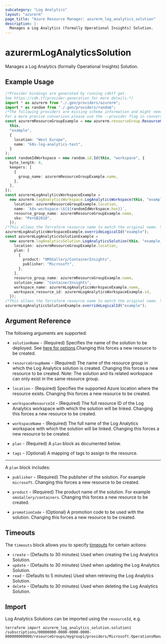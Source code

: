 ```yaml
---
subcategory: "Log Analytics"
layout: "azurerm"
page_title: "Azure Resource Manager: azurerm_log_analytics_solution"
description: |-
  Manages a Log Analytics (formally Operational Insights) Solution.
---
```


# azurermLogAnalyticsSolution

Manages a Log Analytics (formally Operational Insights) Solution.

## Example Usage

```typescript
/*Provider bindings are generated by running cdktf get.
See https://cdk.tf/provider-generation for more details.*/
import * as azurerm from "./.gen/providers/azurerm";
import * as random from "./.gen/providers/random";
/*The following providers are missing schema information and might need manual adjustments to synthesize correctly: azurerm, random.
For a more precise conversion please use the --provider flag in convert.*/
const azurermResourceGroupExample = new azurerm.resourceGroup.ResourceGroup(
  this,
  "example",
  {
    location: "West Europe",
    name: "k8s-log-analytics-test",
  }
);
const randomIdWorkspace = new random.id.Id(this, "workspace", {
  byte_length: 8,
  keepers: [
    {
      group_name: azurermResourceGroupExample.name,
    },
  ],
});
const azurermLogAnalyticsWorkspaceExample =
  new azurerm.logAnalyticsWorkspace.LogAnalyticsWorkspace(this, "example_2", {
    location: azurermResourceGroupExample.location,
    name: `k8s-workspace-\${${randomIdWorkspace.hex}}`,
    resource_group_name: azurermResourceGroupExample.name,
    sku: "PerGB2018",
  });
/*This allows the Terraform resource name to match the original name. You can remove the call if you don't need them to match.*/
azurermLogAnalyticsWorkspaceExample.overrideLogicalId("example");
const azurermLogAnalyticsSolutionExample =
  new azurerm.logAnalyticsSolution.LogAnalyticsSolution(this, "example_3", {
    location: azurermResourceGroupExample.location,
    plan: [
      {
        product: "OMSGallery/ContainerInsights",
        publisher: "Microsoft",
      },
    ],
    resource_group_name: azurermResourceGroupExample.name,
    solution_name: "ContainerInsights",
    workspace_name: azurermLogAnalyticsWorkspaceExample.name,
    workspace_resource_id: azurermLogAnalyticsWorkspaceExample.id,
  });
/*This allows the Terraform resource name to match the original name. You can remove the call if you don't need them to match.*/
azurermLogAnalyticsSolutionExample.overrideLogicalId("example");

```

## Argument Reference

The following arguments are supported:

*   `solutionName` - (Required) Specifies the name of the solution to be deployed. See [here for options](https://docs.microsoft.com/azure/log-analytics/log-analytics-add-solutions).Changing this forces a new resource to be created.

*   `resourceGroupName` - (Required) The name of the resource group in which the Log Analytics solution is created. Changing this forces a new resource to be created. Note: The solution and its related workspace can only exist in the same resource group.

*   `location` - (Required) Specifies the supported Azure location where the resource exists. Changing this forces a new resource to be created.

*   `workspaceResourceId` - (Required) The full resource ID of the Log Analytics workspace with which the solution will be linked. Changing this forces a new resource to be created.

*   `workspaceName` - (Required) The full name of the Log Analytics workspace with which the solution will be linked. Changing this forces a new resource to be created.

*   `plan` - (Required) A `plan` block as documented below.

*   `tags` - (Optional) A mapping of tags to assign to the resource.

***

A `plan` block includes:

*   `publisher` - (Required) The publisher of the solution. For example `microsoft`. Changing this forces a new resource to be created.

*   `product` - (Required) The product name of the solution. For example `omsGallery/containers`. Changing this forces a new resource to be created.

*   `promotionCode` - (Optional) A promotion code to be used with the solution. Changing this forces a new resource to be created.

## Timeouts

The `timeouts` block allows you to specify [timeouts](https://www.terraform.io/language/resources/syntax#operation-timeouts) for certain actions:

* `create` - (Defaults to 30 minutes) Used when creating the Log Analytics Solution.
* `update` - (Defaults to 30 minutes) Used when updating the Log Analytics Solution.
* `read` - (Defaults to 5 minutes) Used when retrieving the Log Analytics Solution.
* `delete` - (Defaults to 30 minutes) Used when deleting the Log Analytics Solution.

## Import

Log Analytics Solutions can be imported using the `resourceId`, e.g.

```console
terraform import azurerm_log_analytics_solution.solution1 /subscriptions/00000000-0000-0000-0000-000000000000/resourceGroups/mygroup1/providers/Microsoft.OperationsManagement/solutions/solution1
```

